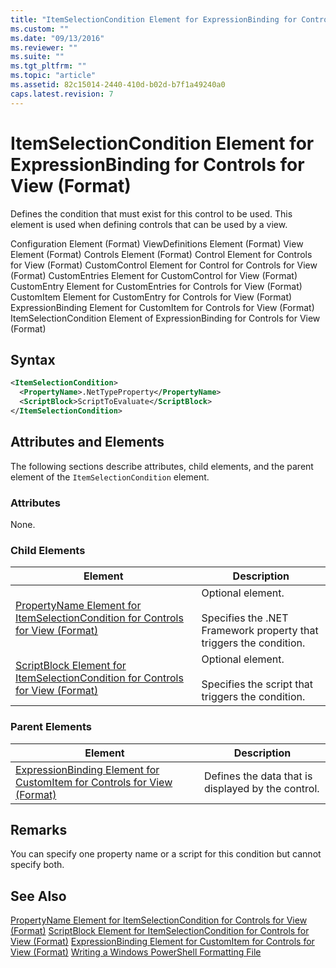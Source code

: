 ```yaml
---
title: "ItemSelectionCondition Element for ExpressionBinding for Controls for View (Format) | Microsoft Docs"
ms.custom: ""
ms.date: "09/13/2016"
ms.reviewer: ""
ms.suite: ""
ms.tgt_pltfrm: ""
ms.topic: "article"
ms.assetid: 82c15014-2440-410d-b02d-b7f1a49240a0
caps.latest.revision: 7
---
```

# ItemSelectionCondition Element for ExpressionBinding for Controls for View (Format)
Defines the condition that must exist for this control to be used. This element is used when defining controls that can be used by a view.

 Configuration Element (Format)
ViewDefinitions Element (Format)
View Element (Format)
Controls Element (Format)
Control Element for Controls for View (Format)
CustomControl Element for Control for Controls for View (Format)
CustomEntries Element for CustomControl for View (Format)
CustomEntry Element for CustomEntries for Controls for View (Format)
CustomItem Element for CustomEntry for Controls for View (Format)
ExpressionBinding Element for CustomItem for Controls for View (Format)
ItemSelectionCondition Element of ExpressionBinding for Controls for View (Format)

## Syntax

```xml
<ItemSelectionCondition>
  <PropertyName>.NetTypeProperty</PropertyName>
  <ScriptBlock>ScriptToEvaluate</ScriptBlock>
</ItemSelectionCondition>
```

## Attributes and Elements
 The following sections describe attributes, child elements, and the parent element of the `ItemSelectionCondition` element.

### Attributes
 None.

### Child Elements

|Element|Description|
|-------------|-----------------|
|[PropertyName Element for ItemSelectionCondition for Controls for View (Format)](./propertyname-element-for-itemselectioncondition-for-controls-for-view-format.md)|Optional element.<br /><br /> Specifies the .NET Framework property that triggers the condition.|
|[ScriptBlock Element for ItemSelectionCondition for Controls for View (Format)](./scriptblock-element-for-itemselectioncondition-for-controls-for-view-format.md)|Optional element.<br /><br /> Specifies the script that triggers the condition.|

### Parent Elements

|Element|Description|
|-------------|-----------------|
|[ExpressionBinding Element for CustomItem for Controls for View (Format)](./expressionbinding-element-for-customitem-for-controls-for-view-format.md)|Defines the data that is displayed by the control.|

## Remarks
 You can specify one property name or a script for this condition but cannot specify both.

## See Also
 [PropertyName Element for ItemSelectionCondition for Controls for View (Format)](./propertyname-element-for-itemselectioncondition-for-controls-for-view-format.md)
 [ScriptBlock Element for ItemSelectionCondition for Controls for View (Format)](./scriptblock-element-for-itemselectioncondition-for-controls-for-view-format.md)
 [ExpressionBinding Element for CustomItem for Controls for View (Format)](./expressionbinding-element-for-customitem-for-controls-for-view-format.md)
 [Writing a Windows PowerShell Formatting File](./writing-a-windows-powershell-formatting-file.md)
